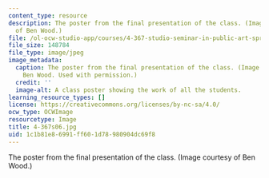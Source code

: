 ```yaml
---
content_type: resource
description: The poster from the final presentation of the class. (Image courtesy
  of Ben Wood.)
file: /ol-ocw-studio-app/courses/4-367-studio-seminar-in-public-art-spring-2006/1c1b81e86991ff601d78980904dc69f8_4-367s06.jpg
file_size: 148784
file_type: image/jpeg
image_metadata:
  caption: The poster from the final presentation of the class. (Image courtesy of
    Ben Wood. Used with permission.)
  credit: ''
  image-alt: A class poster showing the work of all the students.
learning_resource_types: []
license: https://creativecommons.org/licenses/by-nc-sa/4.0/
ocw_type: OCWImage
resourcetype: Image
title: 4-367s06.jpg
uid: 1c1b81e8-6991-ff60-1d78-980904dc69f8
---
```

The poster from the final presentation of the class. (Image courtesy of Ben Wood.)